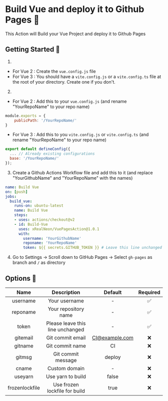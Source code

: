 # Build Vue and deploy it to Github Pages 🚀
This Action will Build your Vue Project and deploy it to Github Pages

## Getting Started 🎉

1.
- For Vue 2 : Create the `vue.config.js` file
- For Vue 3 : You should have a `vite.config.js` or a `vite.config.ts` file at the root of your directory. Create one if you don't.
2.
- For Vue 2 : Add this to your `vue.config.js` (and rename "YourRepoName" to your repo name)
```javascript
module.exports = {
    publicPath: '/YourRepoName/'
}
```
- For Vue 3 : Add this to you `vite.config.js` or `vite.config.ts` (and rename "YourRepoName" to your repo name)
```javascript
export default defineConfig({
  ... // Already existing configurations
  base: '/YourRepoName/'
});
```
3. Create a Github Actions Workflow file and add this to it (and replace "YourGithubName" and "YourRepoName" with the names)
```yml
name: Build Vue
on: [push]
jobs:
  build_vue:
    runs-on: ubuntu-latest
    name: Build Vue
    steps:
    - uses: actions/checkout@v2
    - id: Build-Vue
      uses: xRealNeon/VuePagesAction@1.0.1
      with:
        username: 'YourGithubName'
        reponame: 'YourRepoName'
        token: ${{ secrets.GITHUB_TOKEN }} # Leave this line unchanged
```
4. Go to Settings -> Scroll down to GitHub Pages -> Select `gh-pages` as branch and `/` as directory 

## Options 🔧
|      Name       |            Description           |     Default    | Required |
|:---------------:|:--------------------------------:|:--------------:|:--------:|
|    username     |           Your username          |        -       |     ✅    |
|    reponame     |       Your repository name       |        -       |     ✅    |
|      token      | Please leave this line unchanged |        -       |     ✅    |
|    gitemail     |         Git commit email         | CI@example.com |     ❌    |
|     gitname     |          Git commit name         |       CI       |     ❌    |
|      gitmsg     |        Git commit message        |     deploy     |     ❌    |
|      cname      |           Custom domain          |        -       |     ❌    |
|     useyarn     |         Use yarn to build        |      false     |     ❌    |
|  frozenlockfile |  Use frozen lockfile for build   |      true     |     ❌    |
